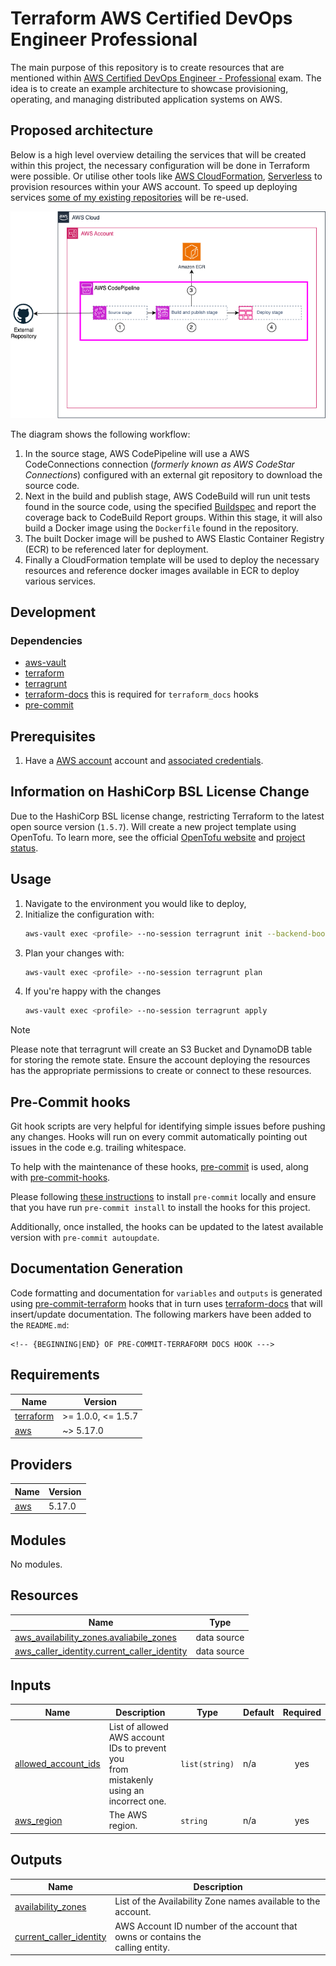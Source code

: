 # Terraform AWS Certified DevOps Engineer Professional

The main purpose of this repository is to create resources that are mentioned within [AWS Certified DevOps Engineer - Professional](https://aws.amazon.com/certification/certified-devops-engineer-professional/) exam. The idea is to create an example architecture to showcase
provisioning, operating, and managing distributed application systems on AWS.

## Proposed architecture

Below is a high level overview detailing the services that will be created within this project, the necessary configuration will be done
in Terraform were possible. Or utilise other tools like [AWS CloudFormation](https://docs.aws.amazon.com/AWSCloudFormation/latest/UserGuide/Welcome.html), [Serverless](https://www.serverless.com/) to 
provision resources within your AWS account. To speed up deploying services [some of my existing repositories](https://github.com/kwame-mintah?tab=repositories&q=aws&type=&language=&sort=) will be re-used.

![Proposed architecture for project](./diagrams/proposed_aws_devops_engineer_architecture.png)

The diagram shows the following workflow:

1. In the source stage, AWS CodePipeline will use a AWS CodeConnections connection (*formerly known as AWS CodeStar Connections*) configured with an external git repository to download the source code.
2. Next in the build and publish stage, AWS CodeBuild will run unit tests found in the source code, using the specified [Buildspec](https://docs.aws.amazon.com/codebuild/latest/userguide/build-spec-ref.html) and report the coverage back to CodeBuild Report groups. Within this stage, it will also build a Docker image using the `Dockerfile` found in the repository.
3. The built Docker image will be pushed to AWS Elastic Container Registry (ECR) to be referenced later for deployment.
4. Finally a CloudFormation template will be used to deploy the necessary resources and reference docker images available in ECR to deploy various services.

## Development

### Dependencies

- [aws-vault](https://github.com/99designs/aws-vault)
- [terraform](https://www.terraform.io/)
- [terragrunt](https://terragrunt.gruntwork.io/)
- [terraform-docs](https://terraform-docs.io/) this is required for `terraform_docs` hooks
- [pre-commit](https://pre-commit.com/)

## Prerequisites

1. Have a [AWS account](https://aws.amazon.com/free) account and [associated credentials](https://docs.aws.amazon.com/general/latest/gr/aws-sec-cred-types.html).

## Information on HashiCorp BSL License Change

Due to the HashiCorp BSL license change, restricting Terraform to the latest open source version (`1.5.7`). 
Will create a new project template using OpenTofu. To learn more, see the official [OpenTofu website](https://opentofu.org/) 
and [project status](https://github.com/opentofu/opentofu/blob/main/WEEKLY_UPDATES.md).

## Usage

1. Navigate to the environment you would like to deploy,
2. Initialize the configuration with:
   ```bash
   aws-vault exec <profile> --no-session terragrunt init --backend-bootstrap
   ```
3. Plan your changes with:
   ```bash
   aws-vault exec <profile> --no-session terragrunt plan
   ``` 
4. If you're happy with the changes 
   ```bash
   aws-vault exec <profile> --no-session terragrunt apply
   ```

> [!NOTE]
>
> Please note that terragrunt will create an S3 Bucket and DynamoDB table for storing the remote state. 
> Ensure the account deploying the resources has the appropriate permissions to create or connect to these resources.

## Pre-Commit hooks

Git hook scripts are very helpful for identifying simple issues before pushing any changes. Hooks will run on every commit automatically pointing out issues in the code e.g. trailing whitespace.

To help with the maintenance of these hooks, [pre-commit](https://pre-commit.com/) is used, along with [pre-commit-hooks](https://pre-commit.com/#install).

Please following [these instructions](https://pre-commit.com/#install) to install `pre-commit` locally and ensure that you have run `pre-commit install` to install the hooks for this project.

Additionally, once installed, the hooks can be updated to the latest available version with `pre-commit autoupdate`.

## Documentation Generation

Code formatting and documentation for `variables` and `outputs` is generated using [pre-commit-terraform](https://github.com/antonbabenko/pre-commit-terraform/releases) hooks that in turn uses [terraform-docs](https://github.com/terraform-docs/terraform-docs) that will insert/update documentation. The following markers have been added to the `README.md`:
```
<!-- {BEGINNING|END} OF PRE-COMMIT-TERRAFORM DOCS HOOK --->
```

<!-- BEGINNING OF PRE-COMMIT-TERRAFORM DOCS HOOK --->
## Requirements

| Name | Version |
|------|---------|
| <a name="requirement_terraform"></a> [terraform](#requirement\_terraform) | >= 1.0.0, <= 1.5.7 |
| <a name="requirement_aws"></a> [aws](#requirement\_aws) | ~> 5.17.0 |

## Providers

| Name | Version |
|------|---------|
| <a name="provider_aws"></a> [aws](#provider\_aws) | 5.17.0 |

## Modules

No modules.

## Resources

| Name | Type |
|------|------|
| [aws_availability_zones.avaliabile_zones](https://registry.terraform.io/providers/hashicorp/aws/latest/docs/data-sources/availability_zones) | data source |
| [aws_caller_identity.current_caller_identity](https://registry.terraform.io/providers/hashicorp/aws/latest/docs/data-sources/caller_identity) | data source |

## Inputs

| Name | Description | Type | Default | Required |
|------|-------------|------|---------|:--------:|
| <a name="input_allowed_account_ids"></a> [allowed\_account\_ids](#input\_allowed\_account\_ids) | List of allowed AWS account IDs to prevent you<br>from mistakenly using an incorrect one. | `list(string)` | n/a | yes |
| <a name="input_aws_region"></a> [aws\_region](#input\_aws\_region) | The AWS region. | `string` | n/a | yes |

## Outputs

| Name | Description |
|------|-------------|
| <a name="output_availability_zones"></a> [availability\_zones](#output\_availability\_zones) | List of the Availability Zone names available to the account. |
| <a name="output_current_caller_identity"></a> [current\_caller\_identity](#output\_current\_caller\_identity) | AWS Account ID number of the account that owns or contains the <br>calling entity. |
<!-- END OF PRE-COMMIT-TERRAFORM DOCS HOOK --->
